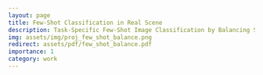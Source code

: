 ```yaml
---
layout: page
title: Few-Shot Classification in Real Scene
description: Task-Specific Few-Shot Image Classification by Balancing Sample-Level and Class-Level Generalization
img: assets/img/proj_few_shot_balance.png
redirect: assets/pdf/few_shot_balance.pdf
importance: 1
category: work
---
```

